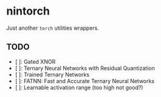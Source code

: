# nintorch

Just another `torch` utilities wrappers.

## TODO

- [ ]: Gated XNOR
- [ ]: Ternary Neural Networks with Residual Quantization
- [ ]: Trained Ternary Networks
- [ ]: FATNN: Fast and Accurate Ternary Neural Networks
- [ ]: Learnable activation range (too high not good?)
